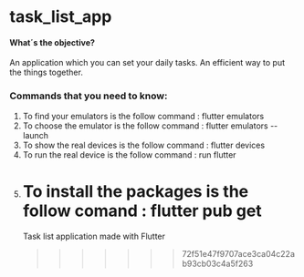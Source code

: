 # task_list_app

<p align="justify">
 <h4>What´s the objective?</h4>
 
  An application which you can set your daily tasks. An efficient way to put the things together.
  
  
</p>

### Commands that you need to know:

1. To find your emulators is the follow command : flutter emulators
2. To choose the emulator is the follow command : flutter emulators --launch <emulator ID>
3. To show the real devices is the follow command : flutter devices
4. To run the real device is the follow command : run flutter <device ID>
5. # To install the packages is the follow comand : flutter pub get
   Task list application made with Flutter
   > > > > > > > 72f51e47f9707ace3ca04c22ab93cb03c4a5f263
